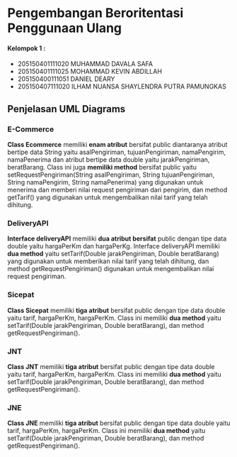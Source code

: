 # Pengembangan Beroritentasi Penggunaan Ulang
<h4> Kelompok 1 : </h4>
<ul>
	<li>205150401111020 MUHAMMAD DAVALA SAFA</li>
    <li>205150401111025 MOHAMMAD KEVIN ABDILLAH</li>
    <li>205150400111051 DANIEL DEARY</li>
    <li>205150407111020 ILHAM NUANSA SHAYLENDRA PUTRA PAMUNGKAS</li>
</ul>

## Penjelasan UML Diagrams

### E-Commerce
**Class Ecommerce** memiliki **enam atribut** bersifat public diantaranya atribut bertipe data String yaitu asalPengiriman, tujuanPengiriman, namaPengirim, namaPenerima dan atribut bertipe data double yaitu jarakPengiriman, beratBarang. Class ini juga **memiliki method** bersifat public yaitu setRequestPengiriman(String asalPengiriman, String tujuanPengiriman, String namaPengirim, String namaPenerima) yang digunakan untuk menerima dan memberi nilai request pengiriman dari pengirim, dan method getTarif() yang digunakan untuk mengembalikan nilai tarif yang telah dihitung.

### DeliveryAPI
**Interface deliveryAPI** memiliki **dua atribut bersifat** public dengan tipe data double yaitu hargaPerKm dan hargaPerKg. Interface deliveryAPI memiliki **dua method** yaitu setTarif(Double jarakPengiriman, Double beratBarang) yang digunakan untuk memberikan nilai tarif yang telah dihitung, dan method getRequestPengiriman() digunakan untuk mengembalikan nilai request pengiriman.

### Sicepat
**Class Sicepat** memiliki **tiga atribut** bersifat public dengan tipe data double yaitu tarif, hargaPerKm, hargaPerKm. Class ini memiliki **dua method** yaitu setTarif(Double jarakPengiriman, Double beratBarang), dan method getRequestPengiriman().

### JNT
**Class JNT** memiliki **tiga atribut** bersifat public dengan tipe data double yaitu tarif, hargaPerKm, hargaPerKm. Class ini memiliki **dua method** yaitu setTarif(Double jarakPengiriman, Double beratBarang), dan method getRequestPengiriman().

### JNE
**Class JNE** memiliki **tiga atribut** bersifat public dengan tipe data double yaitu tarif, hargaPerKm, hargaPerKm. Class ini memiliki **dua method** yaitu setTarif(Double jarakPengiriman, Double beratBarang), dan method getRequestPengiriman().
